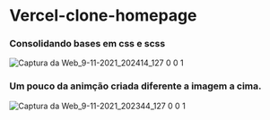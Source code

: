 # Vercel-clone-homepage

### Consolidando bases em css e scss

![Captura da Web_9-11-2021_202414_127 0 0 1](https://user-images.githubusercontent.com/82457267/141021698-c9b8e47c-c730-4a8a-b25c-bd2a8a97b6fe.jpeg)
### Um pouco da animção criada diferente a imagem a cima.
![Captura da Web_9-11-2021_202344_127 0 0 1](https://user-images.githubusercontent.com/82457267/141021717-1a3bd02c-8f8b-48bf-ad29-2945c7d5752f.jpeg)
